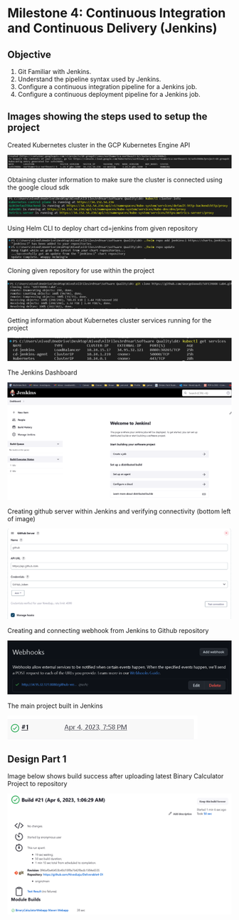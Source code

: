 # Milestone 4: Continuous Integration and Continuous Delivery (Jenkins) 
## Objective   
1. Git Familiar with Jenkins.
2. Understand the pipeline syntax used by Jenkins.
3. Configure a continuous integration pipeline for a Jenkins job.
4. Configure a continuous deployment pipeline for a Jenkins job.

## Images showing the steps used to setup the project

Created Kubernetes cluster in the GCP Kubernetes Engine API

![image9.png](figures/image9.png)


Obtaining cluster information to make sure the cluster is connected using the google cloud sdk

![image6.png](figures/image6.png)


Using Helm CLI to deploy chart cd=jenkins from given repository

![image2.png](figures/image2.png)


Cloning given repository for use within the project

![image4.png](figures/image4.png)


Getting information about Kubernetes cluster services running for the project

![image10.png](figures/image10.png)


The Jenkins Dashboard

![image1.png](figures/image1.png)


Creating github server within Jenkins and verifying connectivity (bottom left of image)

![image7.png](figures/image7.png)


Creating and connecting webhook from Jenkins to Github repository

![image8.png](figures/image8.png)


The main project built in Jenkins

![image3.png](figures/image3.png)

## Design Part 1

Image below shows build success after uploading latest Binary Calculator Project to repository 

![Image5.png](figures/Image5.png)

